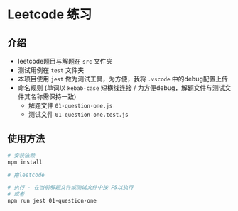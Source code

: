 # Leetcode 练习

## 介绍
- leetcode题目与解题在 `src` 文件夹
- 测试用例在 `test` 文件夹
- 本项目使用 `jest` 做为测试工具，为方便，我将 `.vscode` 中的debug配置上传
- 命名规则 (单词以 `kebab-case` 短横线连接 / 为方便debug，解题文件与测试文件其名称需保持一致)
  - 解题文件 `01-question-one.js`
  - 测试文件 `01-question-one.test.js`

## 使用方法
```bash
# 安装依赖
npm install

# 撸leetcode

# 执行 - 在当前解题文件或测试文件中按 F5以执行
# 或者
npm run jest 01-question-one

```
